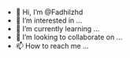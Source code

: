 - 👋 Hi, I’m @Fadhilzhd
- 👀 I’m interested in ...
- 🌱 I’m currently learning ...
- 💞️ I’m looking to collaborate on ...
- 📫 How to reach me ...

<!---
Fadhilzhd/Fadhilzhd is a ✨ special ✨ repository because its `README.md` (this file) appears on your GitHub profile.
You can click the Preview link to take a look at your changes.
--->
